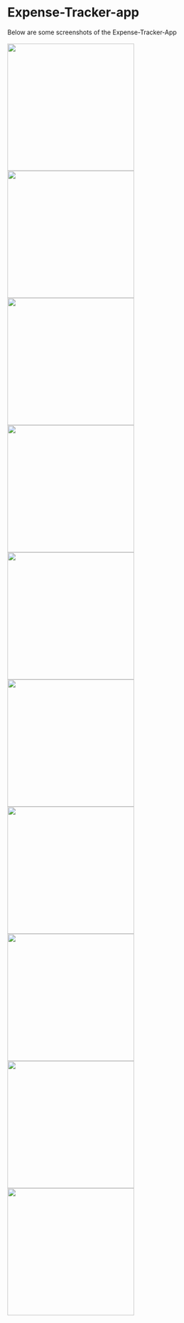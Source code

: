 # Expense-Tracker-app

Below are some screenshots of the Expense-Tracker-App</br>
</br>
<img src="screenshots/1.png" width="285px" height="auto"><br>
<img src="screenshots/2.png" width="285px" height="auto"><br>
<img src="screenshots/3.png" width="285px" height="auto"><br>
<img src="screenshots/4.png" width="285px" height="auto"><br>
<img src="screenshots/5.png" width="285px" height="auto"><br>
<img src="screenshots/6.png" width="285px" height="auto"><br>
<img src="screenshots/7.png" width="285px" height="auto"><br>
<img src="screenshots/8.png" width="285px" height="auto"><br>
<img src="screenshots/9.png" width="285px" height="auto"><br>
<img src="screenshots/10.png" width="285px" height="auto"><br>
